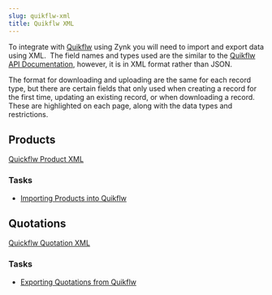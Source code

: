 ```yaml
---
slug: quikflw-xml
title: Quikflw XML
---
```


To integrate with [Quikflw](quikflw) using Zynk you will need to import and export data using XML.  The field names and types used are the similar to the [Quikflw API Documentation](https://documenter.getpostman.com/view/5351616/RWgtTx86), however, it is in XML format rather than JSON.

The format for downloading and uploading are the same for each record type, but there are certain fields that only used when creating a record for the first time, updating an existing record, or when downloading a record.  These are highlighted on each page, along with the data types and restrictions.

## Products
[Quickflw Product XML](quikflw-product-xml)  

### Tasks
 * [Importing Products into Quikflw](importing-products-into-quikflw)

## Quotations
[Quickflw Quotation XML](quikflw-quotation-xml)  

### Tasks
 * [Exporting Quotations from Quikflw](exporting-quotations-from-quikflw)

